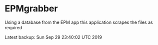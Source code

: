# EPMgrabber
Using a database from the EPM app this application scrapes the files as required


Latest backup: Sun Sep 29 23:40:02 UTC 2019
